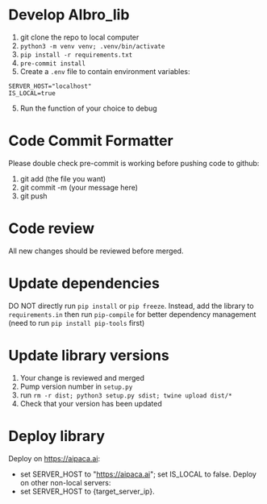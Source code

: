 # Develop AIbro_lib

1. git clone the repo to local computer
2. `python3 -m venv venv; .venv/bin/activate`
3. `pip install -r requirements.txt`
4. `pre-commit install`
5. Create a `.env` file to contain environment variables:

```
SERVER_HOST="localhost"
IS_LOCAL=true
```

5. Run the function of your choice to debug

# Code Commit Formatter

Please double check pre-commit is working before pushing code to github:

1. git add (the file you want)
2. git commit -m (your message here)
3. git push

# Code review

All new changes should be reviewed before merged.

# Update dependencies

DO NOT directly run `pip install` or `pip freeze`. Instead, add the library to `requirements.in` then run `pip-compile` for better dependency management (need to run `pip install pip-tools` first)

# Update library versions

1. Your change is reviewed and merged
2. Pump version number in `setup.py`
3. run `rm -r dist; python3 setup.py sdist; twine upload dist/*`
4. Check that your version has been updated

# Deploy library

Deploy on https://aipaca.ai:

- set SERVER_HOST to "https://aipaca.ai"; set IS_LOCAL to false.
  Deploy on other non-local servers:
- set SERVER_HOST to {target_server_ip}.

